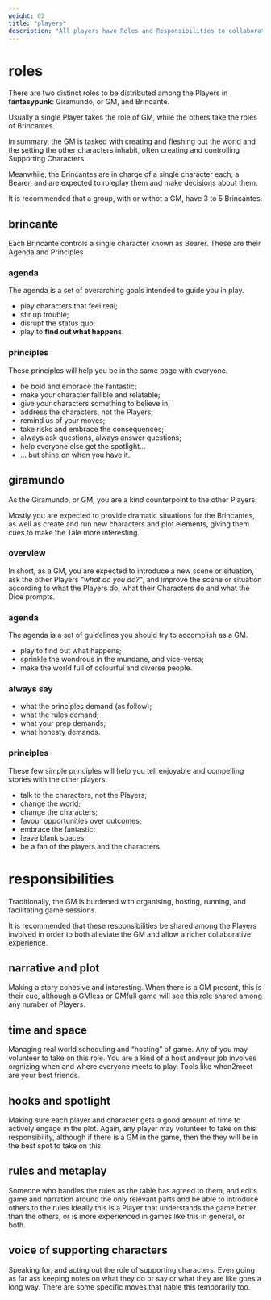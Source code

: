 ```yaml
---
weight: 02
title: "players"
description: "All players have Roles and Responsibilities to collaborate on a fun, safe game."
---
```


# roles

There are two distinct roles to be distributed among the Players in **fantasypunk**: Giramundo, or GM, and Brincante.

Usually a single Player takes the role of GM, while the others take the roles of Brincantes.

In summary, the GM is tasked with creating and fleshing out the world and the setting the other characters inhabit, often creating and controlling Supporting Characters. 

Meanwhile, the Brincantes are in charge of a single character each, a Bearer, and are expected to roleplay them and make decisions about them.

It is recommended that a group, with or withot a GM, have 3 to 5 Brincantes.

## brincante

Each Brincante controls a single character known as Bearer. These are their Agenda and Principles

### agenda

The agenda is a set of overarching goals intended to guide you in play.

- play characters that feel real;
- stir up trouble;
- disrupt the status quo;
- play to **find out what happens**.

### principles

These principles will help you be in the same page with everyone.

- be bold and embrace the fantastic;
- make your character fallible and relatable;
- give your characters something to believe in;
- address the characters, not the Players;
- remind us of your moves;
- take risks and embrace the consequences;
- always ask questions, always answer questions;
- help everyone else get the spotlight...
- ... but shine on when you have it.

## giramundo

As the Giramundo, or GM, you are a kind counterpoint to the other Players.

Mostly you are expected to provide dramatic situations for the Brincantes, as well as create and run new characters and plot elements, giving them cues to make the Tale more interesting. 

### overview
In short, as a GM, you are expected to introduce a new scene or situation, ask the other Players *"what do you do?"*, and improve the scene or situation according to what the Players do, what their Characters do and what the Dice prompts.

### agenda

The agenda is a set of guidelines you should try to accomplish as a GM.

- play to find out what happens;
- sprinkle the wondrous in the mundane, and vice-versa;
- make the world full of colourful and diverse people.

### always say

- what the principles demand (as follow);
- what the rules demand;
- what your prep demands;
- what honesty demands.

### principles

These few simple principles will help you tell enjoyable and compelling stories with the other players.

- talk to the characters, not the Players;
- change the world;
- change the characters;
- favour opportunities over outcomes;
- embrace the fantastic;
- leave blank spaces;
- be a fan of the players and the characters.

# responsibilities

Traditionally, the GM is burdened with organising, hosting, running, and facilitating game sessions.

It is recommended that these responsibilities be shared among the Players involved in order to both alleviate the GM and allow a richer collaborative experience.

## narrative and plot

Making a story cohesive and interesting. When there is a GM present, this is their cue, although a GMless or GMfull game will see this role shared among any number of Players.

## time and space

Managing real world scheduling and “hosting” of game. Any of you may volunteer to take on this role. You are a kind of a host andyour job involves orgnizing when and where everyone meets to play. Tools like when2meet are your best friends.

## hooks and spotlight

Making sure each player and character gets a good amount of time to actively engage in the plot. Again, any player may volunteer to take on this responsibility, although if there is a GM in the game, then the they will be in the best spot to take on this. 

## rules and metaplay

Someone who handles the rules as the table has agreed to them, and edits game and narration around the only relevant parts and be able to introduce others to the rules.Ideally this is a Player that understands the game better than the others, or is more experienced in games like this in general, or both. 

## voice of supporting characters
Speaking for, and acting out the role of supporting characters. Even going as far ass keeping notes on what they do or say or what they are like goes a long way. There are some specific moves that nable this temporarily too. 